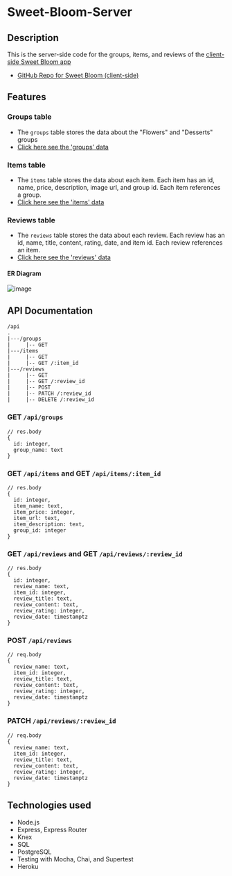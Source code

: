 # Sweet-Bloom-Server
## Description
This is the server-side code for the groups, items, and reviews of the [client-side Sweet Bloom app](https://sweet-bloom.vercel.app/)
- [GitHub Repo for Sweet Bloom (client-side)](https://github.com/christineyoo/sweet-bloom)

## Features
### Groups table
- The `groups` table stores the data about the "Flowers" and "Desserts" groups
- [Click here see the 'groups' data](https://christine-sweetbloom.herokuapp.com/api/groups)

### Items table
- The `items` table stores the data about each item. Each item has an id, name, price, description, image url, and group id. Each item references a group.
- [Click here see the 'items' data](https://christine-sweetbloom.herokuapp.com/api/items)

### Reviews table
- The `reviews` table stores the data about each review. Each review has an id, name, title, content, rating, date, and item id. Each review references an item.
- [Click here see the 'reviews' data](https://christine-sweetbloom.herokuapp.com/api/reviews)

#### ER Diagram
![image](https://user-images.githubusercontent.com/76637034/122489235-06bb9c00-cf94-11eb-876c-f7ea503b407e.png)

## API Documentation
``` 
/api
.
|---/groups
|     |-- GET
|---/items
|     |-- GET
|     |-- GET /:item_id
|---/reviews
|     |-- GET
|     |-- GET /:review_id
|     |-- POST
|     |-- PATCH /:review_id
|     |-- DELETE /:review_id
```

### GET `/api/groups`
```
// res.body
{
  id: integer,
  group_name: text
}
```

### GET `/api/items` and GET `/api/items/:item_id`
```
// res.body
{
  id: integer,
  item_name: text,
  item_price: integer,
  item_url: text,
  item_description: text,
  group_id: integer
}
```

### GET `/api/reviews` and GET `/api/reviews/:review_id`
```
// res.body
{
  id: integer,
  review_name: text,
  item_id: integer,
  review_title: text,
  review_content: text,
  review_rating: integer,
  review_date: timestamptz
}
```

### POST `/api/reviews`
```
// req.body
{
  review_name: text,
  item_id: integer,
  review_title: text,
  review_content: text,
  review_rating: integer,
  review_date: timestamptz
}
```

### PATCH `/api/reviews/:review_id`
```
// req.body
{
  review_name: text,
  item_id: integer,
  review_title: text,
  review_content: text,
  review_rating: integer,
  review_date: timestamptz
}
```

## Technologies used
- Node.js
- Express, Express Router
- Knex
- SQL
- PostgreSQL
- Testing with Mocha, Chai, and Supertest
- Heroku
